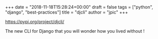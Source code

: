 +++
date = "2018-11-18T15:28:24+00:00"
draft = false
tags = ["python", "django", "best-practices"]
title = "djcli"
author = "jpic"
+++

https://pypi.org/project/djcli/

The new CLI for Django that you will wonder how you lived without !
